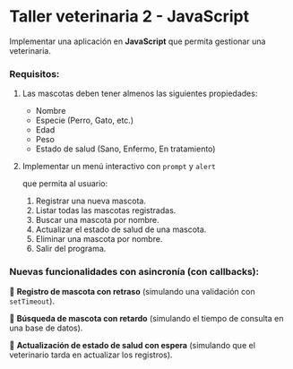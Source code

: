 # Taller veterinaria 2 - JavaScript

Implementar una aplicación en **JavaScript** que permita gestionar una veterinaria.

### **Requisitos:**

1. Las mascotas deben tener almenos las siguientes propiedades:

   - Nombre
   - Especie (Perro, Gato, etc.)
   - Edad
   - Peso
   - Estado de salud (Sano, Enfermo, En tratamiento)

2. Implementar un menú interactivo con `prompt` y `alert`

    que permita al usuario:

   1. Registrar una nueva mascota.
   2. Listar todas las mascotas registradas.
   3. Buscar una mascota por nombre.
   4. Actualizar el estado de salud de una mascota.
   5. Eliminar una mascota por nombre.
   6. Salir del programa.

### **Nuevas funcionalidades con asincronía (con callbacks):**

🔹 **Registro de mascota con retraso** (simulando una validación con `setTimeout`).

🔹 **Búsqueda de mascota con retardo** (simulando el tiempo de consulta en una base de datos).

🔹 **Actualización de estado de salud con espera** (simulando que el veterinario tarda en actualizar los registros).
